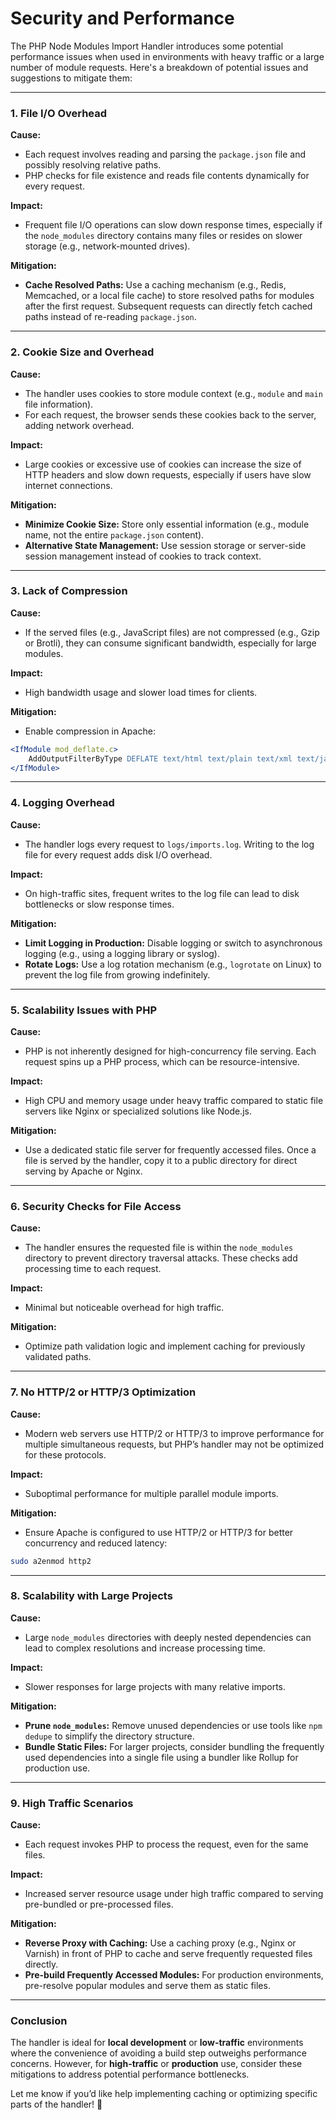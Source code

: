 # Security and Performance

The PHP Node Modules Import Handler introduces some potential performance issues when used in environments with heavy traffic or a large number of module requests. Here's a breakdown of potential issues and suggestions to mitigate them:

---

### **1. File I/O Overhead**
**Cause:**
- Each request involves reading and parsing the `package.json` file and possibly resolving relative paths.
- PHP checks for file existence and reads file contents dynamically for every request.

**Impact:**
- Frequent file I/O operations can slow down response times, especially if the `node_modules` directory contains many files or resides on slower storage (e.g., network-mounted drives).

**Mitigation:**
- **Cache Resolved Paths:**
  Use a caching mechanism (e.g., Redis, Memcached, or a local file cache) to store resolved paths for modules after the first request. Subsequent requests can directly fetch cached paths instead of re-reading `package.json`.

---

### **2. Cookie Size and Overhead**
**Cause:**
- The handler uses cookies to store module context (e.g., `module` and `main` file information).
- For each request, the browser sends these cookies back to the server, adding network overhead.

**Impact:**
- Large cookies or excessive use of cookies can increase the size of HTTP headers and slow down requests, especially if users have slow internet connections.

**Mitigation:**
- **Minimize Cookie Size:**
  Store only essential information (e.g., module name, not the entire `package.json` content).
- **Alternative State Management:**
  Use session storage or server-side session management instead of cookies to track context.

---

### **3. Lack of Compression**
**Cause:**
- If the served files (e.g., JavaScript files) are not compressed (e.g., Gzip or Brotli), they can consume significant bandwidth, especially for large modules.

**Impact:**
- High bandwidth usage and slower load times for clients.

**Mitigation:**
- Enable compression in Apache:
```apache
<IfModule mod_deflate.c>
    AddOutputFilterByType DEFLATE text/html text/plain text/xml text/javascript application/javascript
</IfModule>
```

---

### **4. Logging Overhead**
**Cause:**
- The handler logs every request to `logs/imports.log`. Writing to the log file for every request adds disk I/O overhead.

**Impact:**
- On high-traffic sites, frequent writes to the log file can lead to disk bottlenecks or slow response times.

**Mitigation:**
- **Limit Logging in Production:**
  Disable logging or switch to asynchronous logging (e.g., using a logging library or syslog).
- **Rotate Logs:**
  Use a log rotation mechanism (e.g., `logrotate` on Linux) to prevent the log file from growing indefinitely.

---

### **5. Scalability Issues with PHP**
**Cause:**
- PHP is not inherently designed for high-concurrency file serving. Each request spins up a PHP process, which can be resource-intensive.

**Impact:**
- High CPU and memory usage under heavy traffic compared to static file servers like Nginx or specialized solutions like Node.js.

**Mitigation:**
- Use a dedicated static file server for frequently accessed files. Once a file is served by the handler, copy it to a public directory for direct serving by Apache or Nginx.

---

### **6. Security Checks for File Access**
**Cause:**
- The handler ensures the requested file is within the `node_modules` directory to prevent directory traversal attacks. These checks add processing time to each request.

**Impact:**
- Minimal but noticeable overhead for high traffic.

**Mitigation:**
- Optimize path validation logic and implement caching for previously validated paths.

---

### **7. No HTTP/2 or HTTP/3 Optimization**
**Cause:**
- Modern web servers use HTTP/2 or HTTP/3 to improve performance for multiple simultaneous requests, but PHP’s handler may not be optimized for these protocols.

**Impact:**
- Suboptimal performance for multiple parallel module imports.

**Mitigation:**
- Ensure Apache is configured to use HTTP/2 or HTTP/3 for better concurrency and reduced latency:
```bash
sudo a2enmod http2
```

---

### **8. Scalability with Large Projects**
**Cause:**
- Large `node_modules` directories with deeply nested dependencies can lead to complex resolutions and increase processing time.

**Impact:**
- Slower responses for large projects with many relative imports.

**Mitigation:**
- **Prune `node_modules`:**
  Remove unused dependencies or use tools like `npm dedupe` to simplify the directory structure.
- **Bundle Static Files:**
  For larger projects, consider bundling the frequently used dependencies into a single file using a bundler like Rollup for production use.

---

### **9. High Traffic Scenarios**
**Cause:**
- Each request invokes PHP to process the request, even for the same files.

**Impact:**
- Increased server resource usage under high traffic compared to serving pre-bundled or pre-processed files.

**Mitigation:**
- **Reverse Proxy with Caching:**
  Use a caching proxy (e.g., Nginx or Varnish) in front of PHP to cache and serve frequently requested files directly.
- **Pre-build Frequently Accessed Modules:**
  For production environments, pre-resolve popular modules and serve them as static files.

---

### **Conclusion**

The handler is ideal for **local development** or **low-traffic** environments where the convenience of avoiding a build step outweighs performance concerns. However, for **high-traffic** or **production** use, consider these mitigations to address potential performance bottlenecks.

Let me know if you’d like help implementing caching or optimizing specific parts of the handler! 🚀
